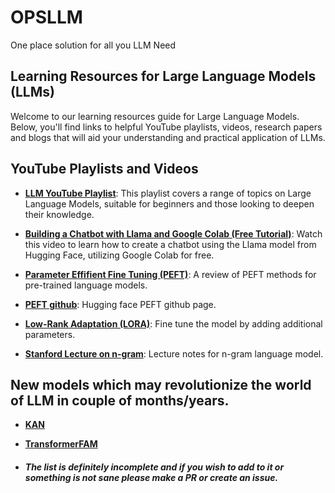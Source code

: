 # OPSLLM
One place solution for all you LLM Need

## Learning Resources for Large Language Models (LLMs)

Welcome to our learning resources guide for Large Language Models. Below, you'll find links to helpful YouTube playlists, videos, research papers and blogs that will aid your understanding and practical application of LLMs.

## YouTube Playlists and Videos

- **[LLM YouTube Playlist](https://www.youtube.com/playlist?list=PLz-ep5RbHosU2hnz5ejezwaYpdMutMVB0)**: This playlist covers a range of topics on Large Language Models, suitable for beginners and those looking to deepen their knowledge.

- **[Building a Chatbot with Llama and Google Colab (Free Tutorial)](https://www.youtube.com/watch?v=Z6sCl6abJj4)**: Watch this video to learn how to create a chatbot using the Llama model from Hugging Face, utilizing Google Colab for free.
- **[Parameter Effifient Fine Tuning (PEFT)](https://arxiv.org/pdf/2312.12148)**: A review of PEFT methods for pre-trained language models.
- **[PEFT github](https://github.com/huggingface/peft#)**: Hugging face PEFT github page.
- **[Low-Rank Adaptation (LORA)](https://arxiv.org/pdf/2106.09685)**: Fine tune the model by adding additional parameters.
- **[Stanford Lecture on n-gram](https://web.stanford.edu/~jurafsky/slp3/3.pdf)**: Lecture notes for n-gram language model. 

## New models which may revolutionize the world of LLM in couple of months/years. 

- **[KAN](https://kindxiaoming.github.io/pykan/intro.html)**

- **[TransformerFAM](https://arxiv.org/abs/2404.09173)**


- ##### The list is definitely incomplete and if you wish to add to it or something is not sane please make a PR or create an issue. 
